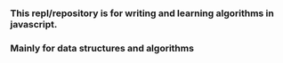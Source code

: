 ### This repl/repository is for writing and learning algorithms in javascript.
### Mainly for data structures and algorithms